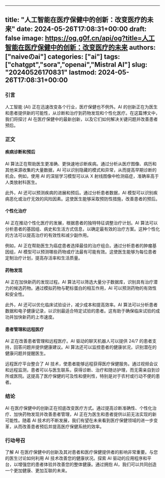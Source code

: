 
---
title: "人工智能在医疗保健中的创新：改变医疗的未来"
date: 2024-05-26T17:08:31+00:00
draft: false
image: https://og.g0f.cn/api/og?title=人工智能在医疗保健中的创新：改变医疗的未来
authors: ["naiveのai"]
categories: ["ai"]
tags: ["chatgpt","sora","openai","Mistral AI"]
slug: "20240526170831"
lastmod: 2024-05-26T17:08:31+00:00
---
### 引言

人工智能 (AI) 正在迅速改变各个行业，医疗保健也不例外。AI 的创新正在为医生和患者提供新的可能性，从诊断和治疗到药物发现和个性化医疗。在这篇博文中，我们将探讨 AI 在医疗保健中的最新创新，以及它们如何解决关键问题并改善患者预后。

### 正文

#### 疾病诊断和预后

AI 算法正在帮助医生更准确、更快速地诊断疾病。通过分析从医疗图像、病历和其他来源收集的大量数据，AI 可以识别隐藏的模式和异常，从而提高早期诊断的机会。例如，使用 AI 的深层学习模型可以从 X 射线图像中检测癌症，准确率高于人类放射科医生。

此外，AI 还可以预测疾病的进展和预后。通过分析患者数据，AI 模型可以识别疾病恶化或治疗无效的风险因素。这使医生能够采取预防性措施，改善患者的预后。

#### 个性化治疗

AI 正在推动个性化医疗的发展，根据患者的独特特征调整治疗计划。AI 算法可以分析患者的基因组、病史和生活方式信息，以确定最有效的治疗方案。这种个性化的方法可以提高治疗的有效性和减少副作用。

例如，AI 正在帮助医生为癌症患者选择最佳的治疗组合。通过分析患者的肿瘤基因组，AI 模型可以预测哪些药物或疗法最有可能有效。这使医生能够为每位患者定制治疗计划，提高存活率和生活质量。

#### 药物发现

AI 正在加快新药的发现过程。AI 算法可以筛选大量分子数据库，识别具有治疗潜力的候选药物。通过模拟药物与靶标蛋白的相互作用，AI 可以预测药物的有效性和安全性。

此外，AI 还可以优化临床试验设计，减少成本和提高效率。AI 算法可以分析患者数据和电子健康记录，以识别最适合特定试验的患者。这有助于确保临床试验的成功并加快新药的上市速度。

#### 患者管理和远程医疗

AI 正在改善患者管理和远程医疗。AI 驱动的聊天机器人可以提供 24/7 的患者支持，回答问题并提供健康建议。AI 算法还可以监控患者的健康状况，识别潜在的健康问题并提醒医生。

远程医疗平台整合了 AI 技术，使患者能够远程获得医疗保健服务。通过视频会议和远程监测，患者可以与医生联系，获得诊断、治疗和随访护理，而无需亲自到诊所或医院。这提高了医疗保健的可及性和便利性，特别是对于农村或行动不便的患者。

### 结论

AI 在医疗保健中的创新正在彻底改变医疗方式。通过提高诊断准确性、个性化治疗、加快药物发现并改善患者管理，AI 正在为医生和患者提供以前无法实现的新可能性。随着 AI 技术的不断发展，我们有望在未来看到医疗保健领域的进一步变革，从而改善患者预后并提高医疗保健系统的效率。

### 行动号召

了解 AI 在医疗保健中的创新及其对患者和医疗保健提供者的影响非常重要。与您的医生讨论如何利用 AI 技术改善您的健康状况。探索 AI 驱动的应用程序和平台，以增强您的患者体验并改善您的整体健康。通过拥抱 AI，我们可以共同创造一个更加健康、更加互联的未来。